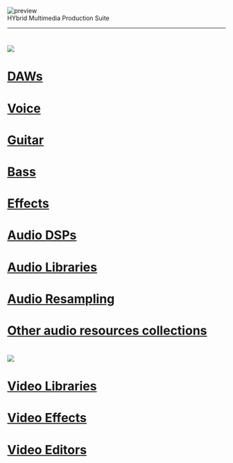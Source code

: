 ![preview](http://www.forart.it/progetti/HyMPS/logo.png)<br>
HYbrid Multimedia Production Suite

---

# ![](https://flat.badgen.net/badge/HyMPS/AUDIO?scale=3?color=green)
# [DAWs](https://github.com/forart/HyMPS/blob/main/DAWs.md)
# [Voice](https://github.com/forart/HyMPS/blob/main/Voice.md)
# [Guitar](https://github.com/forart/HyMPS/blob/main/GuitarDSPs.md)
# [Bass](https://github.com/forart/HyMPS/blob/main/BassDSPs.md)
# [Effects](https://github.com/forart/HyMPS/blob/main/Effects.md)
# [Audio DSPs](https://github.com/forart/HyMPS/blob/main/AudioDSPs.md)
# [Audio Libraries](https://github.com/forart/HyMPS/blob/main/AudioLIBs.md)
# [Audio Resampling](https://github.com/forart/HyMPS/blob/main/AudioRES.md)
# [Other audio resources collections](https://github.com/forart/HyMPS/blob/main/A_Collections.md)


# ![](https://flat.badgen.net/badge/HyMPS/VIDEO?scale=3?color=green)
# [Video Libraries](https://github.com/forart/HyMPS/blob/main/VideoLIBs.md)
# [Video Effects](https://github.com/forart/HyMPS/blob/main/VideoFXs.md)
# [Video Editors](https://github.com/forart/HyMPS/blob/main/VideoNLEs.md)

    

